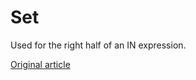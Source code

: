 # Set

Used for the right half of an IN expression.


[Original article](https://clickhouse.yandex/docs/en/data_types/special_data_types/set/) <!--hide-->
